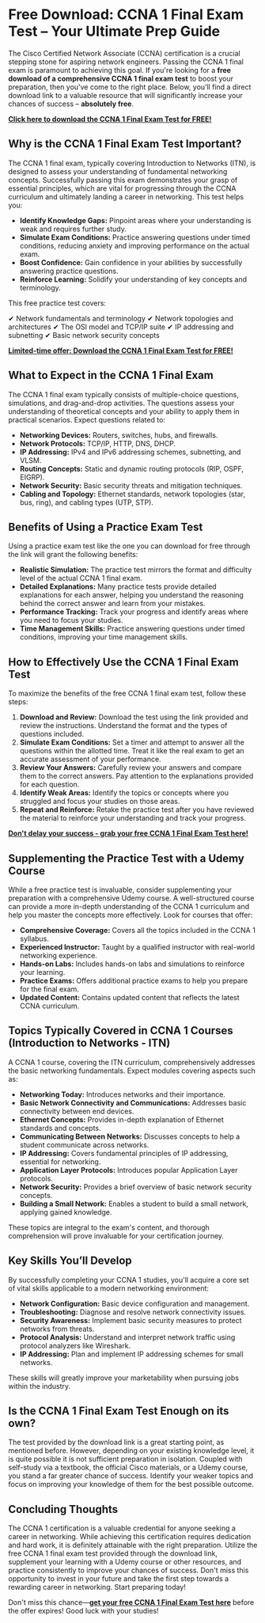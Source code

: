# Free Download: CCNA 1 Final Exam Test – Your Ultimate Prep Guide

The Cisco Certified Network Associate (CCNA) certification is a crucial stepping stone for aspiring network engineers. Passing the CCNA 1 final exam is paramount to achieving this goal. If you're looking for a **free download of a comprehensive CCNA 1 final exam test** to boost your preparation, then you've come to the right place. Below, you’ll find a direct download link to a valuable resource that will significantly increase your chances of success – **absolutely free**.

[**Click here to download the CCNA 1 Final Exam Test for FREE!**](https://udemywork.com/ccna-1-final-exam-test)

## Why is the CCNA 1 Final Exam Test Important?

The CCNA 1 final exam, typically covering Introduction to Networks (ITN), is designed to assess your understanding of fundamental networking concepts. Successfully passing this exam demonstrates your grasp of essential principles, which are vital for progressing through the CCNA curriculum and ultimately landing a career in networking. This test helps you:

*   **Identify Knowledge Gaps:** Pinpoint areas where your understanding is weak and requires further study.
*   **Simulate Exam Conditions:** Practice answering questions under timed conditions, reducing anxiety and improving performance on the actual exam.
*   **Boost Confidence:** Gain confidence in your abilities by successfully answering practice questions.
*   **Reinforce Learning:** Solidify your understanding of key concepts and terminology.

This free practice test covers:

✔ Network fundamentals and terminology
✔ Network topologies and architectures
✔ The OSI model and TCP/IP suite
✔ IP addressing and subnetting
✔ Basic network security concepts

[**Limited-time offer: Download the CCNA 1 Final Exam Test for FREE!**](https://udemywork.com/ccna-1-final-exam-test)

## What to Expect in the CCNA 1 Final Exam

The CCNA 1 final exam typically consists of multiple-choice questions, simulations, and drag-and-drop activities. The questions assess your understanding of theoretical concepts and your ability to apply them in practical scenarios. Expect questions related to:

*   **Networking Devices:** Routers, switches, hubs, and firewalls.
*   **Network Protocols:** TCP/IP, HTTP, DNS, DHCP.
*   **IP Addressing:** IPv4 and IPv6 addressing schemes, subnetting, and VLSM.
*   **Routing Concepts:** Static and dynamic routing protocols (RIP, OSPF, EIGRP).
*   **Network Security:** Basic security threats and mitigation techniques.
*   **Cabling and Topology:** Ethernet standards, network topologies (star, bus, ring), and cabling types (UTP, STP).

## Benefits of Using a Practice Exam Test

Using a practice exam test like the one you can download for free through the link will grant the following benefits:

*   **Realistic Simulation:** The practice test mirrors the format and difficulty level of the actual CCNA 1 final exam.
*   **Detailed Explanations:** Many practice tests provide detailed explanations for each answer, helping you understand the reasoning behind the correct answer and learn from your mistakes.
*   **Performance Tracking:** Track your progress and identify areas where you need to focus your studies.
*   **Time Management Skills:** Practice answering questions under timed conditions, improving your time management skills.

## How to Effectively Use the CCNA 1 Final Exam Test

To maximize the benefits of the free CCNA 1 final exam test, follow these steps:

1.  **Download and Review:** Download the test using the link provided and review the instructions. Understand the format and the types of questions included.
2.  **Simulate Exam Conditions:** Set a timer and attempt to answer all the questions within the allotted time. Treat it like the real exam to get an accurate assessment of your performance.
3.  **Review Your Answers:** Carefully review your answers and compare them to the correct answers. Pay attention to the explanations provided for each question.
4.  **Identify Weak Areas:** Identify the topics or concepts where you struggled and focus your studies on those areas.
5.  **Repeat and Reinforce:** Retake the practice test after you have reviewed the material to reinforce your understanding and track your progress.

[**Don't delay your success - grab your free CCNA 1 Final Exam Test here!**](https://udemywork.com/ccna-1-final-exam-test)

## Supplementing the Practice Test with a Udemy Course

While a free practice test is invaluable, consider supplementing your preparation with a comprehensive Udemy course. A well-structured course can provide a more in-depth understanding of the CCNA 1 curriculum and help you master the concepts more effectively. Look for courses that offer:

*   **Comprehensive Coverage:** Covers all the topics included in the CCNA 1 syllabus.
*   **Experienced Instructor:** Taught by a qualified instructor with real-world networking experience.
*   **Hands-on Labs:** Includes hands-on labs and simulations to reinforce your learning.
*   **Practice Exams:** Offers additional practice exams to help you prepare for the final exam.
*   **Updated Content:** Contains updated content that reflects the latest CCNA curriculum.

## Topics Typically Covered in CCNA 1 Courses (Introduction to Networks - ITN)

A CCNA 1 course, covering the ITN curriculum, comprehensively addresses the basic networking fundamentals. Expect modules covering aspects such as:

*   **Networking Today:** Introduces networks and their importance.
*   **Basic Network Connectivity and Communications:** Addresses basic connectivity between end devices.
*   **Ethernet Concepts:** Provides in-depth explanation of Ethernet standards and concepts.
*   **Communicating Between Networks:** Discusses concepts to help a student communicate across networks.
*   **IP Addressing:** Covers fundamental principles of IP addressing, essential for networking.
*   **Application Layer Protocols:** Introduces popular Application Layer protocols.
*   **Network Security:** Provides a brief overview of basic network security concepts.
*   **Building a Small Network:** Enables a student to build a small network, applying gained knowledge.

These topics are integral to the exam's content, and thorough comprehension will prove invaluable for your certification journey.

## Key Skills You’ll Develop

By successfully completing your CCNA 1 studies, you'll acquire a core set of vital skills applicable to a modern networking environment:

*   **Network Configuration:** Basic device configuration and management.
*   **Troubleshooting:** Diagnose and resolve network connectivity issues.
*   **Security Awareness:** Implement basic security measures to protect networks from threats.
*   **Protocol Analysis:** Understand and interpret network traffic using protocol analyzers like Wireshark.
*   **IP Addressing:** Plan and implement IP addressing schemes for small networks.

These skills will greatly improve your marketability when pursuing jobs within the industry.

## Is the CCNA 1 Final Exam Test Enough on its own?

The test provided by the download link is a great starting point, as mentioned before. However, depending on your existing knowledge level, it is quite possible it is not sufficient preparation in isolation. Coupled with self-study via a textbook, the official Cisco materials, or a Udemy course, you stand a far greater chance of success. Identify your weaker topics and focus on improving your knowledge of them for the best possible outcome.

## Concluding Thoughts

The CCNA 1 certification is a valuable credential for anyone seeking a career in networking. While achieving this certification requires dedication and hard work, it is definitely attainable with the right preparation. Utilize the free CCNA 1 final exam test provided through the download link, supplement your learning with a Udemy course or other resources, and practice consistently to improve your chances of success. Don't miss this opportunity to invest in your future and take the first step towards a rewarding career in networking. Start preparing today!

Don't miss this chance—**[get your free CCNA 1 Final Exam Test here](https://udemywork.com/ccna-1-final-exam-test)** before the offer expires! Good luck with your studies!
